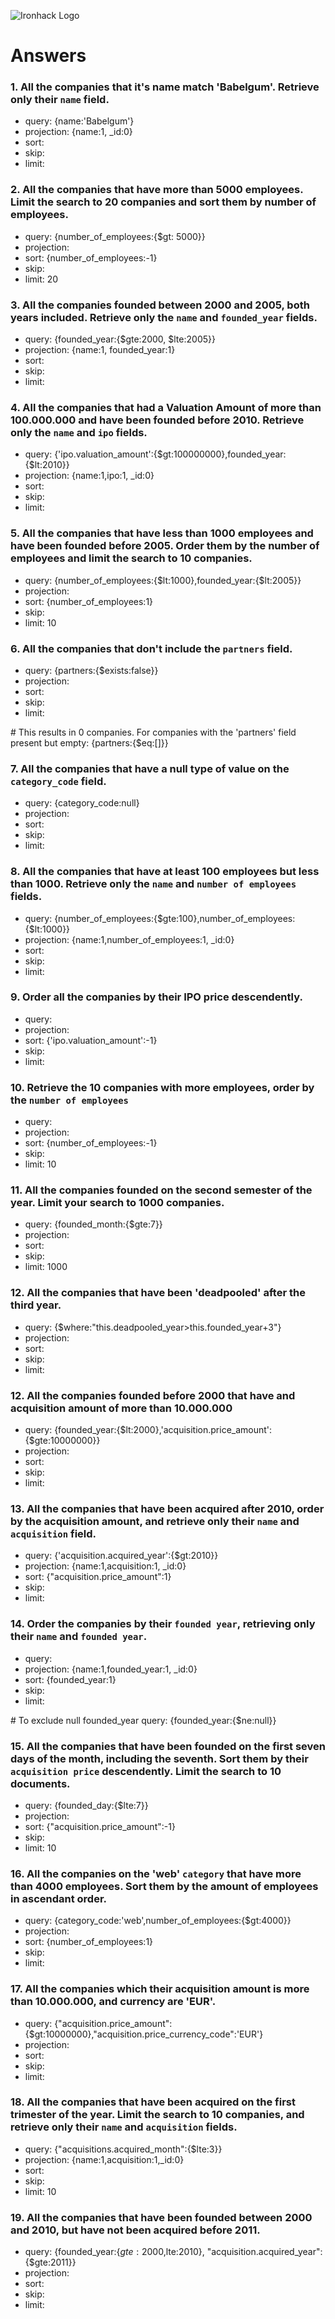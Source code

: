 ![Ironhack Logo](https://i.imgur.com/1QgrNNw.png)

# Answers

### 1. All the companies that it's name match 'Babelgum'. Retrieve only their `name` field.

- query: {name:'Babelgum'}
- projection: {name:1, _id:0}
- sort:
- skip:
- limit:

### 2. All the companies that have more than 5000 employees. Limit the search to 20 companies and sort them by **number of employees**.

- query: {number_of_employees:{$gt: 5000}}
- projection:
- sort: {number_of_employees:-1}
- skip:
- limit: 20

### 3. All the companies founded between 2000 and 2005, both years included. Retrieve only the `name` and `founded_year` fields.

- query: {founded_year:{$gte:2000, $lte:2005}}
- projection: {name:1, founded_year:1}
- sort:
- skip:
- limit:

### 4. All the companies that had a Valuation Amount of more than 100.000.000 and have been founded before 2010. Retrieve only the `name` and `ipo` fields.

- query: {'ipo.valuation_amount':{$gt:100000000},founded_year:{$lt:2010}}
- projection: {name:1,ipo:1, _id:0}
- sort:
- skip:
- limit:

### 5. All the companies that have less than 1000 employees and have been founded before 2005. Order them by the number of employees and limit the search to 10 companies.

- query: {number_of_employees:{$lt:1000},founded_year:{$lt:2005}}
- projection:
- sort: {number_of_employees:1}
- skip:
- limit: 10

### 6. All the companies that don't include the `partners` field.

- query: {partners:{$exists:false}}
- projection:
- sort:
- skip:
- limit:

\# This results in 0 companies. For companies with the 'partners' field present but empty: {partners:{$eq:[]}}

### 7. All the companies that have a null type of value on the `category_code` field.

- query: {category_code:null}
- projection:
- sort:
- skip:
- limit:

### 8. All the companies that have at least 100 employees but less than 1000. Retrieve only the `name` and `number of employees` fields.

- query: {number_of_employees:{$gte:100},number_of_employees:{$lt:1000}}
- projection: {name:1,number_of_employees:1, _id:0} 
- sort:
- skip:
- limit:

### 9. Order all the companies by their IPO price descendently.

- query:
- projection:
- sort: {'ipo.valuation_amount':-1}
- skip:
- limit:

### 10. Retrieve the 10 companies with more employees, order by the `number of employees`

- query:
- projection:
- sort: {number_of_employees:-1}
- skip:
- limit: 10

### 11. All the companies founded on the second semester of the year. Limit your search to 1000 companies.

- query: {founded_month:{$gte:7}}
- projection:
- sort:
- skip:
- limit: 1000

### 12. All the companies that have been 'deadpooled' after the third year.

- query: {$where:"this.deadpooled_year>this.founded_year+3"}
- projection:
- sort:
- skip:
- limit:

### 12. All the companies founded before 2000 that have and acquisition amount of more than 10.000.000

- query: {founded_year:{$lt:2000},'acquisition.price_amount':{$gte:10000000}}
- projection:
- sort:
- skip:
- limit:

### 13. All the companies that have been acquired after 2010, order by the acquisition amount, and retrieve only their `name` and `acquisition` field.

- query: {'acquisition.acquired_year':{$gt:2010}}
- projection: {name:1,acquisition:1, _id:0}
- sort: {"acquisition.price_amount":1}
- skip:
- limit:

### 14. Order the companies by their `founded year`, retrieving only their `name` and `founded year`.

- query:
- projection: {name:1,founded_year:1, _id:0}
- sort: {founded_year:1}
- skip:
- limit:

\# To exclude null founded_year query: {founded_year:{$ne:null}}

### 15. All the companies that have been founded on the first seven days of the month, including the seventh. Sort them by their `acquisition price` descendently. Limit the search to 10 documents.

- query: {founded_day:{$lte:7}}
- projection:
- sort: {"acquisition.price_amount":-1}
- skip:
- limit: 10

### 16. All the companies on the 'web' `category` that have more than 4000 employees. Sort them by the amount of employees in ascendant order.

- query: {category_code:'web',number_of_employees:{$gt:4000}}
- projection:
- sort: {number_of_employees:1}
- skip:
- limit:

### 17. All the companies which their acquisition amount is more than 10.000.000, and currency are 'EUR'.

- query: {"acquisition.price_amount":{$gt:10000000},"acquisition.price_currency_code":'EUR'}
- projection:
- sort:
- skip:
- limit:

### 18. All the companies that have been acquired on the first trimester of the year. Limit the search to 10 companies, and retrieve only their `name` and `acquisition` fields.

- query: {"acquisitions.acquired_month":{$lte:3}}
- projection: {name:1,acquisition:1,_id:0}
- sort:
- skip:
- limit: 10

### 19. All the companies that have been founded between 2000 and 2010, but have not been acquired before 2011.

- query: {founded_year:{$gte:2000,$lte:2010}, "acquisition.acquired_year":{$gte:2011}}
- projection:
- sort:
- skip:
- limit:

